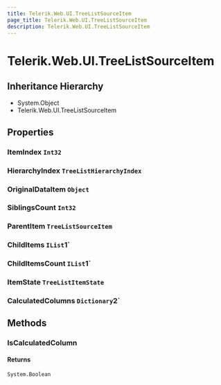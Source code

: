 ```yaml
---
title: Telerik.Web.UI.TreeListSourceItem
page_title: Telerik.Web.UI.TreeListSourceItem
description: Telerik.Web.UI.TreeListSourceItem
---
```


# Telerik.Web.UI.TreeListSourceItem

## Inheritance Hierarchy

* System.Object
* Telerik.Web.UI.TreeListSourceItem

## Properties

###  ItemIndex `Int32`

###  HierarchyIndex `TreeListHierarchyIndex`

###  OriginalDataItem `Object`

###  SiblingsCount `Int32`

###  ParentItem `TreeListSourceItem`

###  ChildItems `IList`1`

###  ChildItemsCount `IList`1`

###  ItemState `TreeListItemState`

###  CalculatedColumns `Dictionary`2`

## Methods

###  IsCalculatedColumn

#### Returns

`System.Boolean` 

